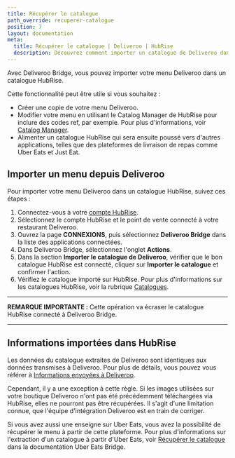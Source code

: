 ```yaml
---
title: Récupérer le catalogue
path_override: recuperer-catalogue
position: 7
layout: documentation
meta:
  title: Récupérer le catalogue | Deliveroo | HubRise
  description: Découvrez comment importer un catalogue de Deliveroo dans HubRise.
---
```


Avec Deliveroo Bridge, vous pouvez importer votre menu Deliveroo dans un catalogue HubRise.

Cette fonctionnalité peut être utile si vous souhaitez :

- Créer une copie de votre menu Deliveroo.
- Modifier votre menu en utilisant le Catalog Manager de HubRise pour inclure des codes ref, par exemple. Pour plus d'informations, voir [Catalog Manager](/apps/catalog-manager).
- Alimenter un catalogue HubRise qui sera ensuite poussé vers d'autres applications, telles que des plateformes de livraison de repas comme Uber Eats et Just Eat.

## Importer un menu depuis Deliveroo

Pour importer votre menu Deliveroo dans un catalogue HubRise, suivez ces étapes :

1. Connectez-vous à votre [compte HubRise](https://manager.hubrise.com).
1. Sélectionnez le compte HubRise et le point de vente connecté à votre restaurant Deliveroo.
1. Ouvrez la page **CONNEXIONS**, puis sélectionnez **Deliveroo Bridge** dans la liste des applications connectées.
1. Dans Deliveroo Bridge, sélectionnez l'onglet **Actions**.
1. Dans la section **Importer le catalogue de Deliveroo**, vérifier que le bon catalogue HubRise est connecté, cliquer sur **Importer le catalogue** et confirmer l'action.
1. Vérifiez le catalogue importé sur HubRise. Pour plus d'informations sur les catalogues HubRise, voir la rubrique [Catalogues](/docs/catalogues/).

---

**REMARQUE IMPORTANTE :** Cette opération va écraser le catalogue HubRise connecté à Deliveroo Bridge.

---

## Informations importées dans HubRise

Les données du catalogue extraites de Deliveroo sont identiques aux données transmises à Deliveroo. Pour plus de détails, vous pouvez vous référer à [Informations envoyées à Deliveroo](/apps/deliveroo/envoi-catalogue#information-sent-to-deliveroo).

Cependant, il y a une exception à cette règle. Si les images utilisées sur votre boutique Deliveroo n'ont pas été précédemment téléchargées via HubRise, elles ne pourront pas être récupérées. Il s'agit d'une limitation connue, que l'équipe d'intégration Deliveroo est en train de corriger.

Si vous avez aussi une enseigne sur Uber Eats, vous avez la possibilité de récupérer le menu à partir de cette plateforme. Pour plus d'informations sur l'extraction d'un catalogue à partir d'Uber Eats, voir [Récupérer le catalogue](/apps/uber-eats/pull-catalog) dans la documentation Uber Eats Bridge.

